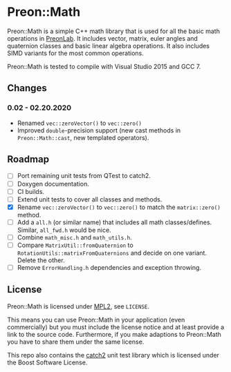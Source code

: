 # Preon::Math

Preon::Math is a simple C++ math library that is used for all the basic math operations in [PreonLab](https://www.fifty2.eu/preonlab/). It includes vector, matrix, euler angles and quaternion classes and basic linear algebra operations. It also includes SIMD variants for the most common operations.

Preon::Math is tested to compile with Visual Studio 2015 and GCC 7.

## Changes
### 0.02 - 02.20.2020
- Renamed `vec::zeroVector()` to `vec::zero()`
- Improved `double`-precision support (new cast methods in `Preon::Math::cast`, new templated operators).

## Roadmap
* [ ] Port remaining unit tests from QTest to catch2.
* [ ] Doxygen documentation.
* [ ] CI builds.
* [ ] Extend unit tests to cover all classes and methods.
* [x] Rename `vec::zeroVector()` to `vec::zero()` to match the `matrix::zero()` method.
* [ ] Add a `all.h` (or similar name) that includes all math classes/defines. Similar, `all_fwd.h` would be nice.
* [ ] Combine `math_misc.h` and `math_utils.h`.
* [ ] Compare `MatrixUtil::fromQuaternion` to `RotationUtils::matrixFromQuaternions` and decide on one variant. Delete the other.
* [ ] Remove `ErrorHandling.h` dependencies and exception throwing.

## License
Preon::Math is licensed under [MPL2](https://www.mozilla.org/en-US/MPL/2.0/), see `LICENSE`.

This means you can use Preon::Math in your application (even commercially) but you must include the license notice and at least provide a link to the source code. Furthermore, if you make adaptions to Preon::Math you have to share them under the same license.

This repo also contains the [catch2](https://github.com/catchorg/Catch2) unit test library which is licensed under the Boost Software License.
